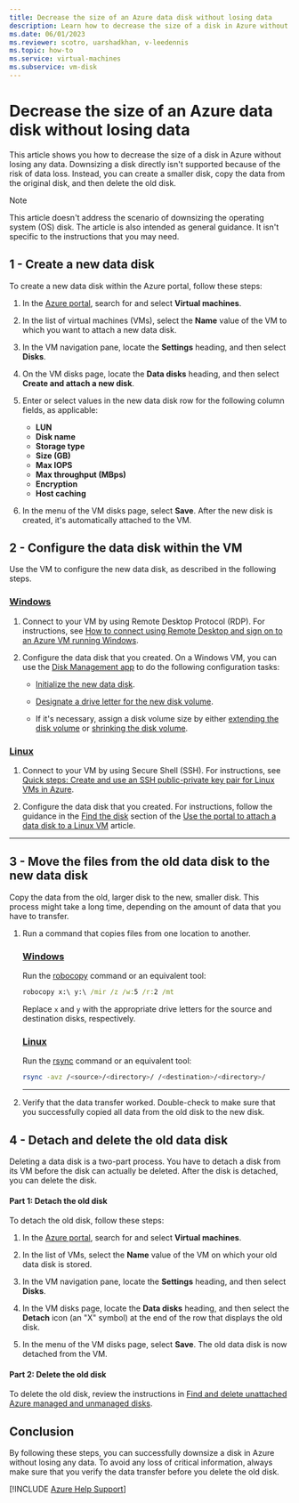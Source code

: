 ```yaml
---
title: Decrease the size of an Azure data disk without losing data
description: Learn how to decrease the size of a disk in Azure without losing any data even though downsizing a disk directly isn't supported.
ms.date: 06/01/2023
ms.reviewer: scotro, uarshadkhan, v-leedennis
ms.topic: how-to
ms.service: virtual-machines
ms.subservice: vm-disk
---
```

# Decrease the size of an Azure data disk without losing data

This article shows you how to decrease the size of a disk in Azure without losing any data. Downsizing a disk directly isn't supported because of the risk of data loss. Instead, you can create a smaller disk, copy the data from the original disk, and then delete the old disk.

> [!NOTE]  
> This article doesn't address the scenario of downsizing the operating system (OS) disk. The article is also intended as general guidance. It isn't specific to the instructions that you may need.

## 1 - Create a new data disk

To create a new data disk within the Azure portal, follow these steps:

1. In the [Azure portal][ap], search for and select **Virtual machines**.
1. In the list of virtual machines (VMs), select the **Name** value of the VM to which you want to attach a new data disk.
1. In the VM navigation pane, locate the **Settings** heading, and then select **Disks**.
1. On the VM disks page, locate the **Data disks** heading, and then select **Create and attach a new disk**.
1. Enter or select values in the new data disk row for the following column fields, as applicable:

   - **LUN**
   - **Disk name**
   - **Storage type**
   - **Size (GB)**
   - **Max IOPS**
   - **Max throughput (MBps)**
   - **Encryption**
   - **Host caching**

1. In the menu of the VM disks page, select **Save**. After the new disk is created, it's automatically attached to the VM.

## 2 - Configure the data disk within the VM

Use the VM to configure the new data disk, as described in the following steps.

### [Windows](#tab/windows)

1. Connect to your VM by using Remote Desktop Protocol (RDP). For instructions, see [How to connect using Remote Desktop and sign on to an Azure VM running Windows](/azure/virtual-machines/windows/connect-rdp).

1. Configure the data disk that you created. On a Windows VM, you can use the [Disk Management app](/windows-server/storage/disk-management/overview-of-disk-management) to do the following configuration tasks:

   - [Initialize the new data disk](/windows-server/storage/disk-management/initialize-new-disks).

   - [Designate a drive letter for the new disk volume](/windows-server/storage/disk-management/change-a-drive-letter).

   - If it's necessary, assign a disk volume size by either [extending the disk volume](/windows-server/storage/disk-management/extend-a-basic-volume) or [shrinking the disk volume](/windows-server/storage/disk-management/shrink-a-basic-volume).

### [Linux](#tab/linux)

1. Connect to your VM by using Secure Shell (SSH). For instructions, see [Quick steps: Create and use an SSH public-private key pair for Linux VMs in Azure](/azure/virtual-machines/linux/mac-create-ssh-keys).

1. Configure the data disk that you created. For instructions, follow the guidance in the [Find the disk](/azure/virtual-machines/linux/attach-disk-portal#find-the-disk) section of the [Use the portal to attach a data disk to a Linux VM](/azure/virtual-machines/linux/attach-disk-portal) article.

---

## 3 - Move the files from the old data disk to the new data disk

Copy the data from the old, larger disk to the new, smaller disk. This process might take a long time, depending on the amount of data that you have to transfer.

1. Run a command that copies files from one location to another.

   ### [Windows](#tab/windows)

   Run the [robocopy](/windows-server/administration/windows-commands/robocopy) command or an equivalent tool:

   ```cmd
   robocopy x:\ y:\ /mir /z /w:5 /r:2 /mt
   ```

   Replace `x` and `y` with the appropriate drive letters for the source and destination disks, respectively.

   ### [Linux](#tab/linux)

   Run the [rsync](https://rsync.samba.org/) command or an equivalent tool:

   ```bash
   rsync -avz /<source>/<directory>/ /<destination>/<directory>/
   ```

   ---

2. Verify that the data transfer worked. Double-check to make sure that you successfully copied all data from the old disk to the new disk.

## 4 - Detach and delete the old data disk

Deleting a data disk is a two-part process. You have to detach a disk from its VM before the disk can actually be deleted. After the disk is detached, you can delete the disk.

#### Part 1: Detach the old disk

To detach the old disk, follow these steps:

1. In the [Azure portal][ap], search for and select **Virtual machines**.

1. In the list of VMs, select the **Name** value of the VM on which your old data disk is stored.

1. In the VM navigation pane, locate the **Settings** heading, and then select **Disks**.

1. In the VM disks page, locate the **Data disks** heading, and then select the **Detach** icon (an "X" symbol) at the end of the row that displays the old disk.

1. In the menu of the VM disks page, select **Save**. The old data disk is now detached from the VM.

#### Part 2: Delete the old disk

To delete the old disk, review the instructions in [Find and delete unattached Azure managed and unmanaged disks](/azure/virtual-machines/disks-find-unattached-portal).

## Conclusion

By following these steps, you can successfully downsize a disk in Azure without losing any data. To avoid any loss of critical information, always make sure that you verify the data transfer before you delete the old disk.

[!INCLUDE [Azure Help Support](../../../includes/azure-help-support.md)]

[ap]: https://portal.azure.com

